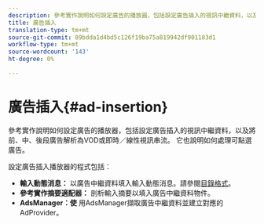 ```yaml
---
description: 參考實作說明如何設定廣告的播放器，包括設定廣告插入的視訊中繼資料，以及將前、中、後段廣告解析為VOD或即時／線性視訊串流。 它也說明如何處理可點選廣告。
title: 廣告插入
translation-type: tm+mt
source-git-commit: 89bdda1d4bd5c126f19ba75a819942df901183d1
workflow-type: tm+mt
source-wordcount: '143'
ht-degree: 0%

---
```



# 廣告插入{#ad-insertion}

參考實作說明如何設定廣告的播放器，包括設定廣告插入的視訊中繼資料，以及將前、中、後段廣告解析為VOD或即時／線性視訊串流。 它也說明如何處理可點選廣告。

設定廣告插入播放器的程式包括：

* **輸入動態消息：** 以廣告中繼資料填入輸入動態消息。請參閱[目錄格式](../set-up-dev-environment/exploring-code/catalog-format.md)。
* **參考實作摘要適配器：** 剖析輸入摘要以填入廣告中繼資料物件。
* **AdsManager：使** 用AdsManager擷取廣告中繼資料並建立對應的AdProvider。